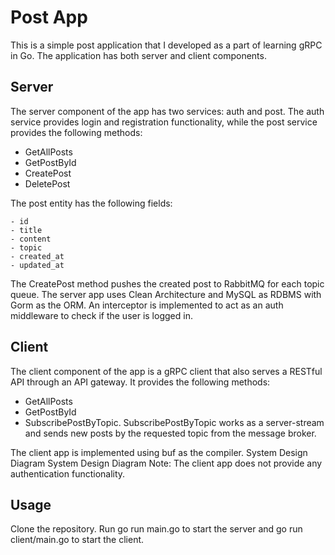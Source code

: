
# Post App
This is a simple post application that I developed as a part of learning gRPC in Go. The application has both server and client components.  

## Server
The server component of the app has two services: auth and post. The auth service provides login and registration functionality, while the post service provides the following methods:

- GetAllPosts
- GetPostById
- CreatePost
- DeletePost

The post entity has the following fields:
```
- id
- title
- content
- topic
- created_at
- updated_at
```
The CreatePost method pushes the created post to RabbitMQ for each topic queue.
The server app uses Clean Architecture and MySQL as RDBMS with Gorm as the ORM. An interceptor is implemented to act as an auth middleware to check if the user is logged in.

## Client
The client component of the app is a gRPC client that also serves a RESTful API through an API gateway. It provides the following methods:
- GetAllPosts
- GetPostById
- SubscribePostByTopic. SubscribePostByTopic works as a server-stream and sends new posts by the requested topic from the message broker.

The client app is implemented using buf as the compiler.
System Design Diagram
System Design Diagram
Note: The client app does not provide any authentication functionality.

## Usage
Clone the repository.
Run go run main.go to start the server and go run client/main.go to start the client.